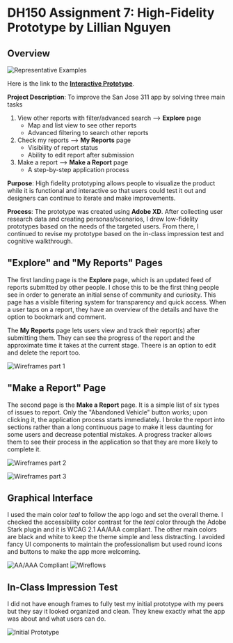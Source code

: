 # DH150 Assignment 7: High-Fidelity Prototype by Lillian Nguyen

## Overview

![Representative Examples](Represent.png)

Here is the link to the [**Interactive Prototype**](https://xd.adobe.com/view/b0b44283-18eb-460b-5381-bcbe85c657d5-c685/?fullscreen).

**Project Description**: To improve the San Jose 311 app by solving three main tasks 
1. View other reports with filter/advanced search --> **Explore** page
   - Map and list view to see other reports
   - Advanced filtering to search other reports
1. Check my reports --> **My Reports** page
   - Visibility of report status 
   - Ability to edit report after submission
1. Make a report --> **Make a Report** page
   - A step-by-step application process

**Purpose**: High fidelity prototyping allows people to visualize the product while it is functional and interactive so that users could test it out and designers can continue to iterate and make improvements.

**Process**: The prototype was created using **Adobe XD**. After collecting user research data and creating personas/scenarios, I drew low-fidelity prototypes based on the needs of the targeted users. From there, I continued to revise my prototype based on the in-class impression test and cognitive walkthrough. 

## "Explore" and "My Reports" Pages

The first landing page is the **Explore** page, which is an updated feed of reports submitted by other people. I chose this to be the first thing people see in order to generate an initial sense of community and curiosity. This page has a visible filtering system for transparency and quick access. When a user taps on a report, they have an overview of the details and have the option to bookmark and comment. 

The **My Reports** page lets users view and track their report(s) after submitting them. They can see the progress of the report and the approximate time it takes at the current stage. Theere is an option to edit and delete the report too. 

![Wireframes part 1](Wireframes_p1.png)

## "Make a Report" Page

The second page is the **Make a Report** page. It is a simple list of six types of issues to report. Only the "Abandoned Vehicle" button works; upon clicking it, the application process starts immediately. I broke the report into sections rather than a long continuous page to make it less daunting for some users and decrease potential mistakes. A progress tracker allows them to see their process in the application so that they are more likely to complete it.

![Wireframes part 2](Wireframes_p2.png)

![Wireframes part 3](Wireframes_3.png)

## Graphical Interface

I used the main color *teal* to follow the app logo and set the overall theme. I checked the accessibility color contrast for the *teal* color through the Adobe Stark plugin and it is WCAG 2.1 AA/AAA compliant. The other main colors are black and white to keep the theme simple and less distracting. I avoided fancy UI components to maintain the professionalism but used round icons and buttons to make the app more welcoming. 

![AA/AAA Compliant](AA_AAA.png)
![Wireflows](Wireflow.png)

## In-Class Impression Test
I did not have enough frames to fully test my initial prototype with my peers but they say it looked organized and clean. They knew exactly what the app was about and what users can do. 

![Initial Prototype](Initial_Prototype.png)
